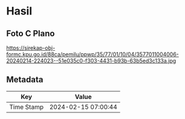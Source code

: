 # Hasil

## Foto C Plano

https://sirekap-obj-formc.kpu.go.id/88ca/pemilu/ppwp/35/77/01/10/04/3577011004006-20240214-224023--51e035c0-f303-4431-b93b-63b5ed3c133a.jpg


## Metadata

| Key        | Value               |
| ---------- | ------------------- |
| Time Stamp | 2024-02-15 07:00:44 |



